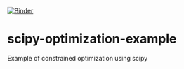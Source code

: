 [![Binder](https://mybinder.org/badge_logo.svg)](https://mybinder.org/v2/gh/atulsaurav/scipy-optimization-example/master)
# scipy-optimization-example
Example of constrained optimization using scipy
